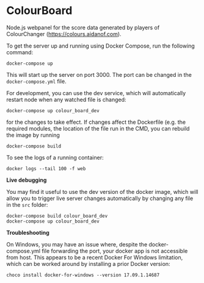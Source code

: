 # ColourBoard
Node.js webpanel for the score data generated by players of ColourChanger (https://colours.aidanof.com).

To get the server up and running using Docker Compose, run the following command:

```
docker-compose up
```

This will start up the server on port 3000. The port can be changed in the `docker-compose.yml` file.

For development, you can use the dev service, which will automatically restart node when any watched file is changed:

```
docker-compose up colour_board_dev
```

for the changes to take effect. If changes affect the Dockerfile (e.g. the required modules, the location of the
file run in the CMD, you can rebuild the image by running

```
docker-compose build
```

To see the logs of a running container:
```
docker logs --tail 100 -f web
```

**Live debugging**

You may find it useful to use the dev version of the docker image, which will allow you to trigger live server changes
automatically by changing any file in the `src` folder:

```
docker-compose build colour_board_dev
docker-compose up colour_board_dev
```


**Troubleshooting**

On Windows, you may have an issue where, despite the docker-compose.yml file forwarding the port, your docker app
is not accessible from host. This appears to be a recent Docker For Windows limitation, which can be worked around by
installing a prior Docker version:

```
choco install docker-for-windows --version 17.09.1.14687
```
